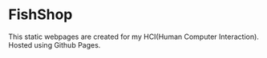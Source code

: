 # FishShop
This static webpages are created for my HCI(Human Computer Interaction). Hosted using Github Pages. 
